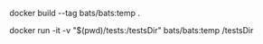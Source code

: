docker build --tag bats/bats:temp .

docker run -it -v "$(pwd)/tests:/testsDir" bats/bats:temp /testsDir
